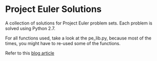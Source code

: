 # Project Euler Solutions
A collection of solutions for Project Euler problem sets.
Each problem is solved using Python 2.7.

For all functions used, take a look at the pe_lib.py, because most of the times, you might have to re-used some of the functions.

Refer to this [blog article](https://www.megacolorboy.com/posts/project-euler-solutions)
